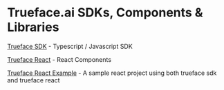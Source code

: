# Trueface.ai SDKs, Components & Libraries

[Trueface SDK](./tree/master/trueface-sdk) - Typescript / Javascript SDK

[Trueface React](./tree/master/trueface-react) - React Components

[Trueface React Example](./tree/master/trueface-react-example) - A sample react project using both trueface sdk and trueface react

